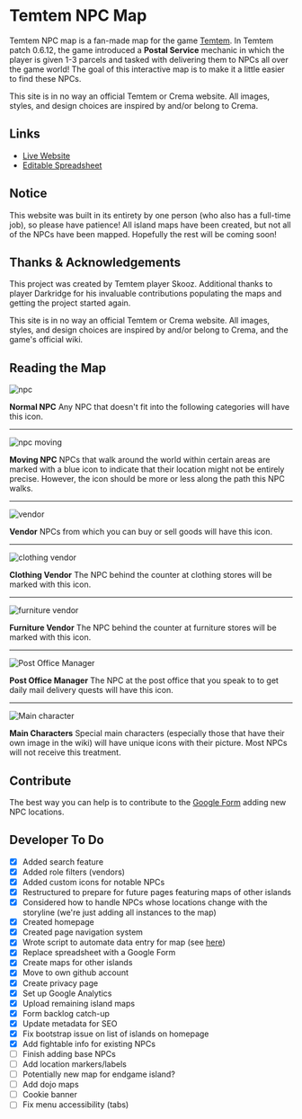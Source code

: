 # Temtem NPC Map 
Temtem NPC map is a fan-made map for the game [Temtem](https://crema.gg/games/temtem/). In Temtem patch 0.6.12, the game introduced a **Postal Service** mechanic in which the player is given 1-3 parcels and tasked with delivering them to NPCs all over the game world! The goal of this interactive map is to make it a little easier to find these NPCs.

This site is in no way an official Temtem or Crema website. All images, styles, and design choices are inspired by and/or belong to Crema.

## Links
* [Live Website](https://temtem-npc-map.github.io/)
* [Editable Spreadsheet](https://docs.google.com/spreadsheets/d/1tjUlRZD72A1JmnQWcZm6yOo3EEuqh2xkVtv_SIXWFOg/edit?usp=sharing)

## Notice
This website was built in its entirety by one person (who also has a full-time job), so please have patience! All island maps have been created, but not all of the NPCs have been mapped. Hopefully the rest will be coming soon!

## Thanks & Acknowledgements
This project was created by Temtem player Skooz. Additional thanks to player Darkridge for his invaluable contributions populating the maps and getting the project started again. 

This site is in no way an official Temtem or Crema website. All images, styles, and design choices are inspired by and/or belong to Crema, and the game's official wiki.

## Reading the Map
![npc](https://temtem-npc-map.github.io/map/images/icons/npc.png)

**Normal NPC**
Any NPC that doesn't fit into the following categories will have this icon.

---

![npc moving](https://temtem-npc-map.github.io/map/images/icons/npc-moving.png)

**Moving NPC**
NPCs that walk around the world within certain areas are marked with a blue icon to indicate that their location might not be entirely precise. However, the icon should be more or less along the path this NPC walks.

---

![vendor](https://temtem-npc-map.github.io/map/images/icons/npc-vendor.png)

**Vendor**
NPCs from which you can buy or sell goods will have this icon.

---

![clothing vendor](https://temtem-npc-map.github.io/map/images/icons/npc-clothing.png)

**Clothing Vendor**
The NPC behind the counter at clothing stores will be marked with this icon.

---

![furniture vendor](https://temtem-npc-map.github.io/map/images/icons/npc-furniture.png)

**Furniture Vendor**
The NPC behind the counter at furniture stores will be marked with this icon.

---

![Post Office Manager](https://temtem-npc-map.github.io/map/images/icons/npc-mail.png)

**Post Office Manager**
The NPC at the post office that you speak to to get daily mail delivery quests will have this icon.

---

![Main character](https://temtem-npc-map.github.io/map/images/icons/professor-konstantinos.png)

**Main Characters**
Special main characters (especially those that have their own image in the wiki) will have unique icons with their picture. Most NPCs will not receive this treatment.

## Contribute
The best way you can help is to contribute to the [Google Form](https://forms.gle/KtKzbTToq2FFC3GJA) adding new NPC locations.

## Developer To Do
- [X] Added search feature
- [X] Added role filters (vendors)
- [X] Added custom icons for notable NPCs
- [X] Restructured to prepare for future pages featuring maps of other islands
- [X] Considered how to handle NPCs whose locations change with the storyline (we're just adding all instances to the map)
- [X] Created homepage
- [X] Created page navigation system
- [X] Wrote script to automate data entry for map (see [here](https://codepen.io/susanpallmann/full/eYzbOyJ))
- [X] Replace spreadsheet with a Google Form
- [X] Create maps for other islands
- [X] Move to own github account
- [X] Create privacy page
- [X] Set up Google Analytics
- [X] Upload remaining island maps
- [X] Form backlog catch-up
- [X] Update metadata for SEO
- [X] Fix bootstrap issue on list of islands on homepage
- [X] Add fightable info for existing NPCs
- [ ] Finish adding base NPCs
- [ ] Add location markers/labels
- [ ] Potentially new map for endgame island?
- [ ] Add dojo maps
- [ ] Cookie banner
- [ ] Fix menu accessibility (tabs)
